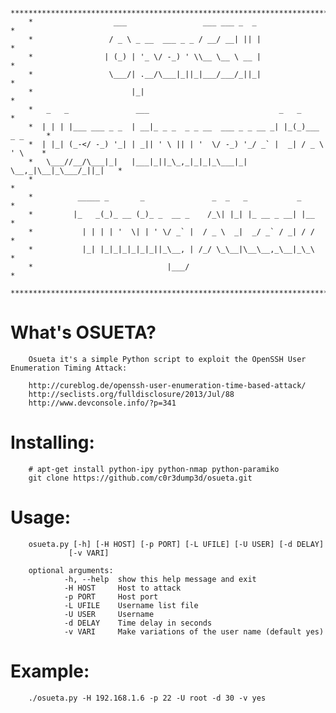         ***************************************************************************
        *                  ___                 ___ ___ _  _                       *
        *                 / _ \ _ __  ___ _ _ / __/ __| || |                      *
        *                | (_) | '_ \/ -_) ' \\__ \__ \ __ |                      *
        *                 \___/| .__/\___|_||_|___/___/_||_|                      *
        *                      |_|                                                *
        *   _   _               ___                             _   _             *
        *  | | | |___ ___ _ _  | __|_ _ _  _ _ __  ___ _ _ __ _| |_(_)___ _ _     *
        *  | |_| (_-</ -_) '_| | _|| ' \ || | '  \/ -_) '_/ _` |  _| / _ \ ' \    *
        *   \___//__/\___|_|   |___|_||_\_,_|_|_|_\___|_| \__,_|\__|_\___/_||_|   *
        *                                                                         *
        *          _____ _       _               _  _   _           _             *
        *         |_   _(_)_ __ (_)_ _  __ _    /_\| |_| |_ __ _ __| |__          *
        *           | | | | '  \| | ' \/ _` |  / _ \  _|  _/ _` / _| / /          *
        *           |_| |_|_|_|_|_|_||_\__, | /_/ \_\__|\__\__,_\__|_\_\          *
        *                              |___/                                      *
        ***************************************************************************


What's OSUETA?
==============

        Osueta it's a simple Python script to exploit the OpenSSH User Enumeration Timing Attack:

        http://cureblog.de/openssh-user-enumeration-time-based-attack/
        http://seclists.org/fulldisclosure/2013/Jul/88
        http://www.devconsole.info/?p=341



Installing:
===========

        # apt-get install python-ipy python-nmap python-paramiko
        git clone https://github.com/c0r3dump3d/osueta.git 


Usage:
======

        osueta.py [-h] [-H HOST] [-p PORT] [-L UFILE] [-U USER] [-d DELAY]
                 [-v VARI]

        optional arguments:
                -h, --help  show this help message and exit
                -H HOST     Host to attack
                -p PORT     Host port
                -L UFILE    Username list file
                -U USER     Username
                -d DELAY    Time delay in seconds
                -v VARI     Make variations of the user name (default yes)
                
Example:
========

        ./osueta.py -H 192.168.1.6 -p 22 -U root -d 30 -v yes
